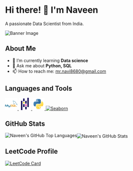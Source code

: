 # Hi there! 👋 I'm Naveen

A passionate Data Scientist from India.

![Banner Image](https://www.blueoceanglobaltech.com/wp-content/uploads/2021/08/Data-Science-Banner.jpg)


## About Me
- 🌱 I’m currently learning **Data science**
- 💬 Ask me about **Python, SQL**
- 📫 How to reach me: [mr.navi8680@gmail.com](mailto:mr.navi8680@gmail.com)


## Languages and Tools
<p align="left">
  <a href="https://www.mysql.com/" target="_blank" rel="noreferrer">
    <img src="https://raw.githubusercontent.com/devicons/devicon/master/icons/mysql/mysql-original-wordmark.svg" alt="MySQL" width="40" height="40"/>
  </a>
  <a href="https://pandas.pydata.org/" target="_blank" rel="noreferrer">
    <img src="https://raw.githubusercontent.com/devicons/devicon/2ae2a900d2f041da66e950e4d48052658d850630/icons/pandas/pandas-original.svg" alt="Pandas" width="40" height="40"/>
  </a>
  <a href="https://www.python.org" target="_blank" rel="noreferrer">
    <img src="https://raw.githubusercontent.com/devicons/devicon/master/icons/python/python-original.svg" alt="Python" width="40" height="40"/>
  </a>
  <a href="https://seaborn.pydata.org/" target="_blank" rel="noreferrer">
    <img src="https://seaborn.pydata.org/_images/logo-mark-lightbg.svg" alt="Seaborn" width="40" height="40"/>
  </a>
</p>

## GitHub Stats
<div>
  <img align="left" src="https://github-readme-stats.vercel.app/api/top-langs?username=naveen_anandhan&show_icons=true&locale=en&layout=compact" alt="Naveen's GitHub Top Languages"/>
  <img align="center" src="https://github-readme-stats.vercel.app/api?username=naveen_anandhan&show_icons=true&locale=en" alt="Naveen's GitHub Stats"/>
</div>

## LeetCode Profile
[![LeetCode Card](https://leetcard.jacoblin.cool/Naveen8680?theme=dark)](https://leetcode.com/Naveen8680/)
